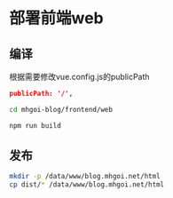 # 部署前端web

## 编译
根据需要修改vue.config.js的publicPath

```json
publicPath: '/',
```

```bash
cd mhgoi-blog/frontend/web

npm run build
```

## 发布
```bash
mkdir -p /data/www/blog.mhgoi.net/html
cp dist/* /data/www/blog.mhgoi.net/html
```